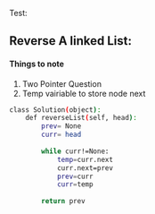 Test:
## Reverse A linked List:
#### Things to note
1. Two Pointer Question
2. Temp vairiable to store node next
```bash
class Solution(object):
    def reverseList(self, head):
        prev= None
        curr= head
        
        while curr!=None:
            temp=curr.next
            curr.next=prev
            prev=curr
            curr=temp
            
        return prev
                 
```